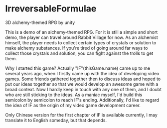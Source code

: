 IrreversableFormulae
====================

3D alchemy-themed RPG by unity

This is a demo of an alchemy-themed RPG. For it is still a simple and short demo, the player can travel around Rabbit Village for now. As an alchemist himself, the player needs to collect certain types of crystals or solution to make alchemy substances. If you're tired of going around far ways to collect those crystals and solution, you can fight against the trolls to get them.

Why I started this game? Actually "IF"(thisGame.name) came up to me several years ago, when I firstly came up with the idea of developing video games. Some friends gathered together then to discuss ideas and hoped to put our ideas together so that we would develop an awesome game with a broad context. Now I hardly keep in touch with any one of them, and I doubt who are still sticking to the ideas. As a maniac myself, I'd build this semicolon by semicolon to reach IF's ending. Additionally, I'd like to regard the idea of IF as the origin of my video game development career.

Only Chinese version for the first chapter of IF is available currently, I may translate it to English someday, but that depends.
